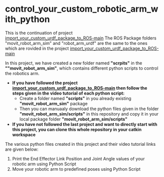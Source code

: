 # control_your_custom_robotic_arm_with_python
This is the continuation of project [import_your_custom_urdf_package_to_ROS-main](https://github.com/ageofrobotics/import_your_custom_urdf_package_to_ROS-main.git)
The ROS Package folders "movit_robot_arm_sim" and "robot_arm_urdf" are the same to the ones which are rovided in the project [import_your_custom_urdf_package_to_ROS-main](https://github.com/ageofrobotics/import_your_custom_urdf_package_to_ROS-main.git)

In this project, we have created a new folder named **"scrpits"** in the **""movit_robot_arm_sim"**, which contains different python scripts to control the robotics arm.

- **If you have followed the project [import_your_custom_urdf_package_to_ROS-main](https://github.com/ageofrobotics/import_your_custom_urdf_package_to_ROS-main.git) then follow the steps given in the video tutorial of each python script:**
  - Create a folder named **"scripts"** in you already existing **"movit_robot_arm_sim"** package
  - Then you can manuaaly download the python files given in the folder **"movit_robot_arm_sim/scripts"** in this repository and copy it in your local package folder **"movit_robot_arm_sim/scripts"**
- **If you have not followed the last project and want to directly start with this project, you can clone this whole repository in your catkin workspace**
  
The various python files created in this project and their video tutorial links are given below:
1. Print the End Effector Link Position and Joint Angle values of your robotic arm using Python Script
2. Move your robotic arm to predefined poses using Python Script
